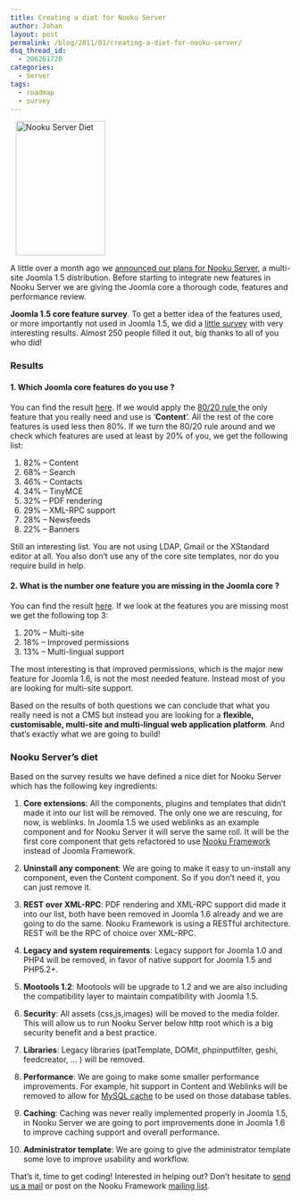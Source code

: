 ```yaml
---
title: Creating a diet for Nooku Server
author: Johan
layout: post
permalink: /blog/2011/01/creating-a-diet-for-nooku-server/
dsq_thread_id:
  - 206261720
categories:
  - Server
tags:
  - roadmap
  - survey
---
```

[<img class="alignright" style="margin-left: 10px; margin-right: 10px;" src="http://farm6.static.flickr.com/5247/5342270399_f6c6f84d3e_m.jpg" alt="Nooku Server Diet" width="160" height="240" />][1]

A little over a month ago we [announced our plans for Nooku Server][2], a multi-site Joomla 1.5 distribution. Before starting to integrate new features in Nooku Server we are giving the Joomla core a thorough code, features and performance review.

**Joomla 1.5 core feature survey**. To get a better idea of the features used, or more importantly not used in Joomla 1.5, we did a [little survey][3] with very interesting results. Almost 250 people filled it out, big thanks to all of you who did!

### Results

#### 1. Which Joomla core features do you use ?

You can find the result [here][4]. If we would apply the [80/20 rule ][5] the only feature that you really need and use is ‘**Content**’. All the rest of the core features is used less then 80%. If we turn the 80/20 rule around and we check which features are used at least by 20% of you, we get the following list:

1.  82% &#8211; Content
2.  68% &#8211; Search
3.  46% &#8211; Contacts
4.  34% &#8211; TinyMCE
5.  32% &#8211; PDF rendering
6.  29% &#8211; XML-RPC support
7.  28% &#8211; Newsfeeds
8.  22% &#8211; Banners

Still an interesting list. You are not using LDAP, Gmail or the XStandard editor at all. You also don’t use any of the core site templates, nor do you require build in help.

#### 2. What is the number one feature you are missing in the Joomla core ?

You can find the result [here][6]. If we look at the features you are missing most we get the following top 3:

1.  20% &#8211; Multi-site
2.  18% &#8211; Improved permissions
3.  13% &#8211; Multi-lingual support

The most interesting is that improved permissions, which is the major new feature for Joomla 1.6, is not the most needed feature. Instead most of you are looking for multi-site support.

Based on the results of both questions we can conclude that what you really need is not a CMS but instead you are looking for a **flexible, customisable, multi-site and multi-lingual web application platform**. And that’s exactly what we are going to build!

<!--more-->

### Nooku Server’s diet

Based on the survey results we have defined a nice diet for Nooku Server which has the following key ingredients:

1. **Core extensions**: All the components, plugins and templates that didn’t made it into our list will be removed. The only one we are rescuing, for now, is weblinks. In Joomla 1.5 we used weblinks as an example component and for Nooku Server it will serve the same roll. It will be the first core component that gets refactored to use [Nooku Framework][7] instead of Joomla Framework.

2. **Uninstall any component**: We are going to make it easy to un-install any component, even the Content component. So if you don’t need it, you can just remove it.

3. **REST over XML-RPC**: PDF rendering and XML-RPC support did made it into our list, both have been removed in Joomla 1.6 already and we are going to do the same. Nooku Framework is using a RESTful architecture. REST will be the RPC of choice over XML-RPC.

4. **Legacy and system requirements**: Legacy support for Joomla 1.0 and PHP4 will be removed, in favor of native support for Joomla 1.5 and PHP5.2+.

5. **Mootools 1.2**: Mootools will be upgrade to 1.2 and we are also including the compatibility layer to maintain compatibility with Joomla 1.5.

6. **Security**: All assets (css,js,images) will be moved to the media folder. This will allow us to run Nooku Server below http root which is a big security benefit and a best practice.

7. **Libraries**: Legacy libraries (patTemplate, DOMit, phpinputfilter, geshi, feedcreator, … ) will be removed.

8. **Performance**: We are going to make some smaller performance improvements. For example, hit support in Content and Weblinks will be removed to allow for [MySQL cache][8] to be used on those database tables.

9. **Caching**: Caching was never really implemented properly in Joomla 1.5, in Nooku Server we are going to port improvements done in Joomla 1.6 to improve caching support and overall performance.

10. **Administrator template**: We are going to give the administrator template some love to improve usability and workflow.

That’s it, time to get coding! Interested in helping out? Don’t hesitate to [send us a mail][9] or post on the Nooku Framework [mailing list][10].

 [1]: http://www.flickr.com/photos/nooku/5342270399/ "Nooku Server Diet by Nooku, on Flickr"
 [2]: http://blog.nooku.org/2010/12/nooku-server-joomla-on-steroids/
 [3]: http://blog.nooku.org/2010/12/putting-nooku-server-on-a-diet/
 [4]: https://joomlatools.wufoo.com/reports/nooku-server-features-to-remove/
 [5]: http://en.wikipedia.org/wiki/Pareto_principle
 [6]: https://joomlatools.wufoo.com/reports/nooku-server-features-to-add/
 [7]: http://www.nooku.org/framework.html
 [8]: http://blog.nooku.org/2010/12/mysql-query-cache/
 [9]: http://www.nooku.org/about/contact.html
 [10]: http://groups.google.com/group/nooku-framework